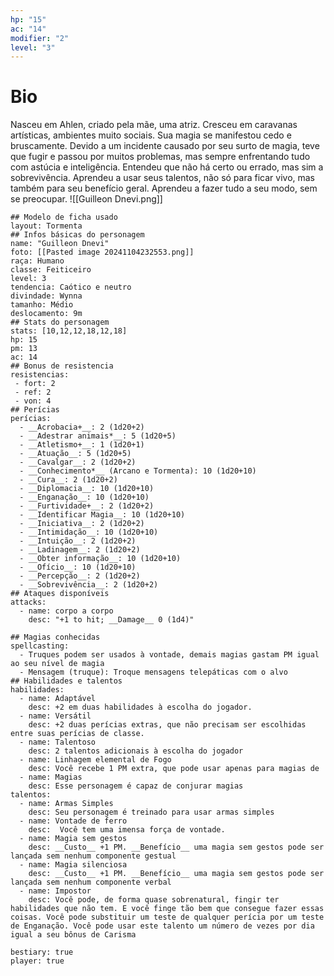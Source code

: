 ```yaml
---
hp: "15"
ac: "14"
modifier: "2"
level: "3"
---
```

# Bio
Nasceu em Ahlen, criado pela mãe, uma atriz. Cresceu em caravanas artísticas, ambientes muito sociais. Sua magia se manifestou cedo e bruscamente. Devido a um incidente causado por seu surto de magia, teve que fugir e passou por muitos problemas, mas sempre enfrentando tudo com astúcia e inteligência. Entendeu que não há certo ou errado, mas sim a sobrevivência. Aprendeu a usar seus talentos, não só para ficar vivo, mas também para seu benefício geral. Aprendeu a fazer tudo a seu modo, sem se preocupar.
![[Guilleon Dnevi.png]]
```statblock
## Modelo de ficha usado
layout: Tormenta
## Infos básicas do personagem
name: "Guilleon Dnevi"
foto: [[Pasted image 20241104232553.png]]
raça: Humano
classe: Feiticeiro
level: 3
tendencia: Caótico e neutro
divindade: Wynna
tamanho: Médio
deslocamento: 9m
## Stats do personagem
stats: [10,12,12,18,12,18]
hp: 15
pm: 13
ac: 14
## Bonus de resistencia
resistencias: 
 - fort: 2
 - ref: 2
 - von: 4
## Perícias
perícias:
  - __Acrobacia+__: 2 (1d20+2)
  - __Adestrar animais*__: 5 (1d20+5)
  - __Atletismo+__: 1 (1d20+1)
  - __Atuação__: 5 (1d20+5)
  - __Cavalgar__: 2 (1d20+2)
  - __Conhecimento*__ (Arcano e Tormenta): 10 (1d20+10)
  - __Cura__: 2 (1d20+2)
  - __Diplomacia__: 10 (1d20+10)
  - __Enganação__: 10 (1d20+10)
  - __Furtividade+__: 2 (1d20+2)
  - __Identificar Magia__: 10 (1d20+10)
  - __Iniciativa__: 2 (1d20+2)
  - __Intimidação__: 10 (1d20+10)
  - __Intuição__: 2 (1d20+2)
  - __Ladinagem__: 2 (1d20+2)
  - __Obter informação__: 10 (1d20+10)
  - __Ofício__: 10 (1d20+10)
  - __Percepção__: 2 (1d20+2)
  - __Sobrevivência__: 2 (1d20+2)
## Ataques disponíveis
attacks:
  - name: corpo a corpo
    desc: "+1 to hit; __Damage__ 0 (1d4)"

## Magias conhecidas
spellcasting:
  - Truques podem ser usados à vontade, demais magias gastam PM igual ao seu nível de magia
  - Mensagem (truque): Troque mensagens telepáticas com o alvo
## Habilidades e talentos
habilidades:
  - name: Adaptável
    desc: +2 em duas habilidades à escolha do jogador.
  - name: Versátil
    desc: +2 duas perícias extras, que não precisam ser escolhidas entre suas perícias de classe.
  - name: Talentoso
    desc: 2 talentos adicionais à escolha do jogador
  - name: Linhagem elemental de Fogo
    desc: Você recebe 1 PM extra, que pode usar apenas para magias de
  - name: Magias 
    desc: Esse personagem é capaz de conjurar magias
talentos:
  - name: Armas Simples
    desc: Seu personagem é treinado para usar armas simples
  - name: Vontade de ferro
    desc:  Você tem uma imensa força de vontade.
  - name: Magia sem gestos 
    desc: __Custo__ +1 PM. __Benefício__ uma magia sem gestos pode ser lançada sem nenhum componente gestual
  - name: Magia silenciosa 
    desc: __Custo__ +1 PM. __Benefício__ uma magia sem gestos pode ser lançada sem nenhum componente verbal
  - name: Impostor
    desc: Você pode, de forma quase sobrenatural, fingir ter habilidades que não tem. E você finge tão bem que consegue fazer essas coisas. Você pode substituir um teste de qualquer perícia por um teste de Enganação. Você pode usar este talento um número de vezes por dia igual a seu bônus de Carisma

bestiary: true
player: true
```

